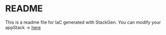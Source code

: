 # README
This is a readme file for IaC generated with StackGen.
You can modify your appStack -> [here](http://main.dev.stackgen.com/appstacks/d31e9f14-5111-4e53-80b2-2ee6628a1b39)
